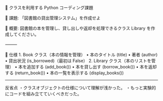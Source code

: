 📌 クラスを利用する Python コーディング課題

📝 課題: 「図書館の貸出管理システム」を作成せよ

📖 概要:
図書館の本を管理し、貸し出しや返却を処理できるクラス Library を作成してください。

⸻

🔹 仕様
	1.	Book クラス（本の情報を管理）
	•	本のタイトル (title)
	•	著者 (author)
	•	貸出状況 (is_borrowed)（最初は False）
	2.	Library クラス（本のリストを管理）
	•	本を追加する (add_book())
	•	本を貸し出す (borrow_book())
	•	本を返却する (return_book())
	•	本の一覧を表示する (display_books())

_____

反省点
・クラスオブジェクトの仕様について理解が浅かった。
・もっと実験的にコードを組み立てていくべきだった。